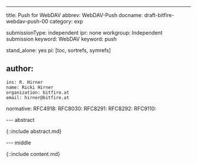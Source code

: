 ---
title: Push for WebDAV
abbrev: WebDAV-Push
docname: draft-bitfire-webdav-push-00
category: exp

submissionType: independent
ipr: none
workgroup: Independent submission
keyword: WebDAV
keyword: push

stand_alone: yes
pi: [toc, sortrefs, symrefs]

author:
 -
    ins: R. Hirner
    name: Ricki Hirner
    organization: bitfire.at
    email: hirner@bitfire.at

normative:
  RFC4918:
  RFC8030:
  RFC8291:
  RFC8292:
  RFC9110:


--- abstract

{::include abstract.md}


--- middle

{::include content.md}
